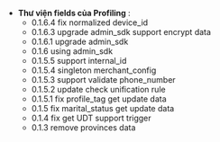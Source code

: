 - **Thư viện fields của Profiling** :
  - 0.1.6.4 fix normalized device_id 
  - 0.1.6.3 upgrade admin_sdk support encrypt data
  - 0.1.6.1 upgrade admin_sdk
  - 0.1.6 using admin_sdk
  - 0.1.5.5 support internal_id
  - 0.1.5.4 singleton merchant_config
  - 0.1.5.3 support validate phone_number
  - 0.1.5.2 update check unification rule
  - 0.1.5.1 fix profile_tag get update data
  - 0.1.5 fix marital_status get update data
  - 0.1.4 fix get UDT support trigger
  - 0.1.3 remove provinces data
